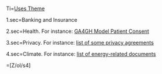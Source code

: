 Ti=<a href="index.php?action=doc&file=S/About/Conference/Theme/Use/0.md">Uses Theme</a>

1.sec=Banking and Insurance

2.sec=Health.  For instance: <a href="index.php?action=list&file=Wx/org/genomicsandhealth/REWG/Demo/">GA4GH Model Patient Consent</a>

3.sec=Privacy.  For instance: <a href="index.php?action=source&file=Dx/x-Privacy.md">list of some privacy agreements</a>

4.sec=Climate. For instance:  <a href="index.php?action=source&file=S/Index/Climate_0.md">list of energy-related documents</a>

=[Z/ol/s4]